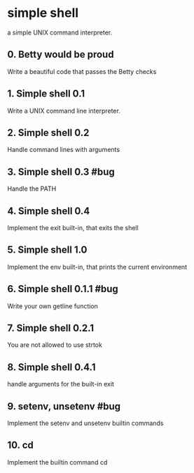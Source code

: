 # simple shell
a simple UNIX command interpreter.

## 0. Betty would be proud
Write a beautiful code that passes the Betty checks

## 1. Simple shell 0.1
Write a UNIX command line interpreter.

## 2. Simple shell 0.2
Handle command lines with arguments

## 3. Simple shell 0.3 #bug
Handle the PATH

## 4. Simple shell 0.4
Implement the exit built-in, that exits the shell

## 5. Simple shell 1.0
Implement the env built-in, that prints the current environment

## 6. Simple shell 0.1.1 #bug
Write your own getline function

## 7. Simple shell 0.2.1
You are not allowed to use strtok

## 8. Simple shell 0.4.1
handle arguments for the built-in exit

## 9. setenv, unsetenv #bug
Implement the setenv and unsetenv builtin commands


## 10. cd
Implement the builtin command cd
